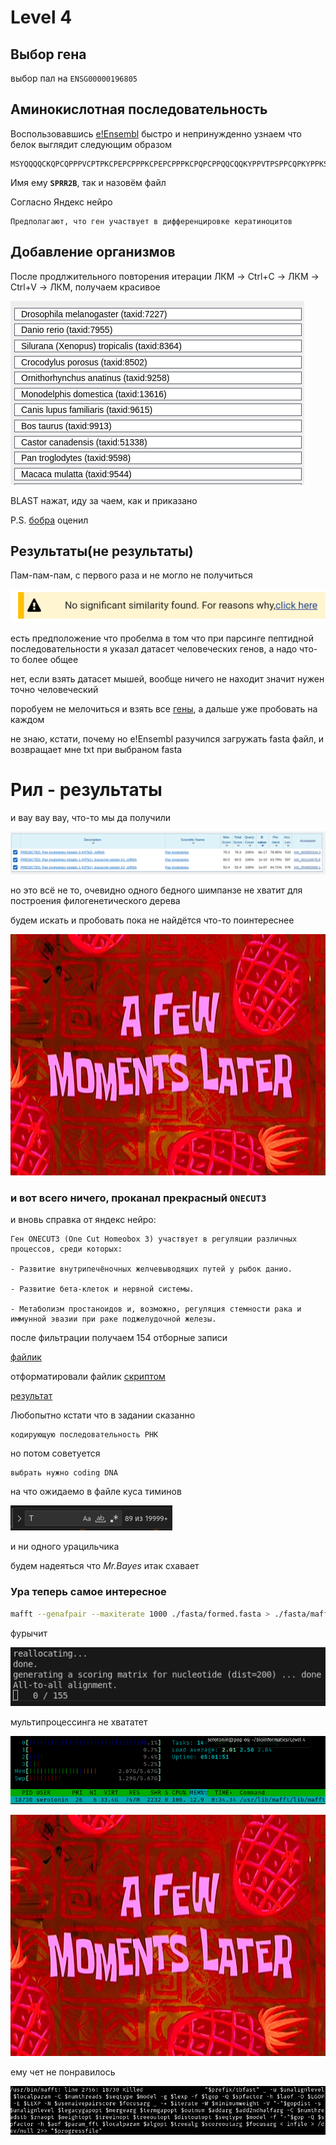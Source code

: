 # Level 4
## Выбор гена
выбор пал на ```ENSG00000196805``` 
## Аминокислотная последовательность
Воспользовавшись [e!Ensembl](http://www.ensembl.org/biomart/martview) быстро и непринужденно узнаем что белок выглядит следующим образом
```
MSYQQQQCKQPCQPPPVCPTPKCPEPCPPPKCPEPCPPPKCPQPCPPQQCQQKYPPVTPSPPCQPKYPPKSK*
```
Имя ему **```SPRR2B```**, так и назовём файл

Cогласно Яндекс нейро
```
Предполагают, что ген участвует в дифференцировке кератиноцитов
```
## Добавление организмов
После продлжительного повторения итерации ЛКМ -> Ctrl+C -> ЛКМ -> Ctrl+V -> ЛКМ, получаем красивое

![скрин1](./resourses/organisms.png)

BLAST нажат, иду за чаем, как и приказано


P.S. [бобра](https://youtu.be/OHHpYXQyQO4?si=2woGUnuGSOyQrcOh) оценил


## Результаты(не результаты)

Пам-пам-пам, с первого раза и не могло не получиться

![скрин2](./resourses/error.png)

есть предположение что пробелма в том что при парсинге пептидной последовательности я указал датасет человеческих генов, а надо что-то более общее

нет, если взять датасет мышей, вообще ничего не находит
значит нужен точно человеческий

поробуем не мелочиться и взять все [гены](./fasta/peptides.fasta), а дальше уже пробовать на каждом

не знаю, кстати, почему но e!Ensembl разучился загружать fasta файл, и возвращает мне txt при выбраном fasta


# Рил - результаты
и вау вау вау, что-то мы да получили

![скрин3](./resourses/result.png)

но это всё не то, очевидно одного бедного шимпанзе не хватит для построения филогенетического дерева

будем искать и пробовать пока не найдётся что-то поинтереснее

![meme](./resourses/meme.jpg)

### и вот всего ничего, проканал прекрасный **```ONECUT3```**

и вновь справка от яндекс нейро:

```
Ген ONECUT3 (One Cut Homeobox 3) участвует в регуляции различных процессов, среди которых:

- Развитие внутрипечёночных желчевыводящих путей у рыбок данио.

- Развитие бета-клеток и нервной системы.

- Метаболизм простаноидов и, возможно, регуляция стемности рака и иммунной эвазии при раке поджелудочной железы.
```

после фильтрации получаем 154 отборные записи

[файлик](./fasta/result.fasta)

отформатировали файлик [скриптом](./formate.py)

[результат](./fasta/formed.fasta)

Любопытно кстати что в задании сказанно
```
кодирующую последовательность РНК
```

но потом советуется
```
выбрать нужно coding DNA
```
на что ожидаемо в файле куса тиминов 

![тимины](./resourses/T.png)

и ни одного урацильчика

будем надеяться что *Mr.Bayes* итак схавает


### Ура теперь самое интересное

```bash
mafft --genafpair --maxiterate 1000 ./fasta/formed.fasta > ./fasta/maffted.fasta
```

фурычит

![mufft](./resourses/mufft1.png)

мультипроцессинга не хвататет

![htop](./resourses/htop.png)


![meme](./resourses/meme.jpg)

ему чет не понравилось

![mufft_end](./resourses/mufft_result.png)